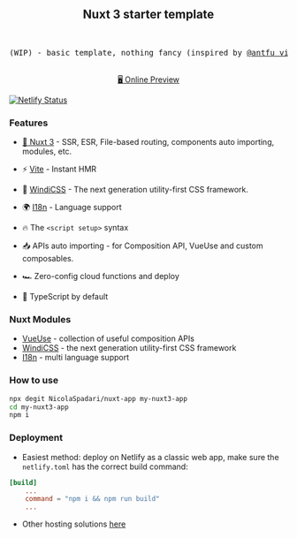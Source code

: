 <h2 align="center">
Nuxt 3 starter template
</h2><br>

<pre align="center">
(WIP) - basic template, nothing fancy (inspired by <a href="https://github.com/antfu/vitesse" target="_blank">@antfu vitesse</a>)
</pre>

<p align="center">
<br>
<a href="https://ns-development.netlify.app/">🖥 Online Preview</a> 
</p>

[![Netlify Status](https://api.netlify.com/api/v1/badges/ebb8a49f-1ef6-4a5a-a732-0dd65c6e8638/deploy-status)](https://app.netlify.com/sites/ns-development/deploys)

### Features

- [💚 Nuxt 3](https://v3.nuxtjs.org) - SSR, ESR, File-based routing, components auto importing, modules, etc.

- ⚡️ [Vite](https://vitejs.dev/) - Instant HMR

- 🎨 [WindiCSS](https://windicss.org/utilities/) - The next generation utility-first CSS framework.

- 🌍 [I18n](https://vue-i18n.intlify.dev/) - Language support

- 🔥 The `<script setup>` syntax

- 📥 APIs auto importing - for Composition API, VueUse and custom composables.

- 🏎 Zero-config cloud functions and deploy

- 🦾 TypeScript by default

### Nuxt Modules

- [VueUse](https://github.com/vueuse/vueuse) - collection of useful composition APIs
- [WindiCSS](https://github.com/windicss/windicss) - the next generation utility-first CSS framework
- [I18n](https://github.com/intlify/nuxt3) - multi language support

### How to use

```sh
npx degit NicolaSpadari/nuxt-app my-nuxt3-app
cd my-nuxt3-app
npm i
```

### Deployment

- Easiest method: deploy on Netlify as a classic web app, make sure the `netlify.toml` has the correct build command:

```toml
[build]
    ...
    command = "npm i && npm run build"
    ...
```

- Other hosting solutions [here](https://v3.nuxtjs.org/docs/deployment/presets)